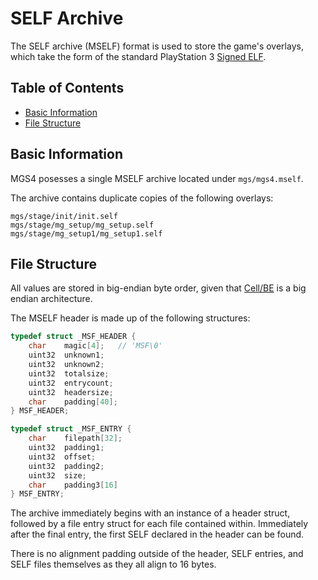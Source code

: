 # SELF Archive

The SELF archive (MSELF) format is used to store the game's overlays, which take the form of the standard PlayStation 3 [Signed ELF](http://www.psdevwiki.com/ps3/SELF_File_Format_and_Decryption).

## Table of Contents

- [Basic Information](#basic-information)
- [File Structure](#file-structure)

## Basic Information

MGS4 posesses a single MSELF archive located under ``mgs/mgs4.mself``.

The archive contains duplicate copies of the following overlays:
```
mgs/stage/init/init.self
mgs/stage/mg_setup/mg_setup.self
mgs/stage/mg_setup1/mg_setup1.self
```

## File Structure

All values are stored in big-endian byte order, given that [Cell/BE](https://en.wikipedia.org/wiki/Cell_(microprocessor)) is a big endian architecture.

The MSELF header is made up of the following structures:

```c
typedef struct _MSF_HEADER {
	char	magic[4];	// 'MSF\0'
	uint32	unknown1;
	uint32	unknown2;
	uint32	totalsize;
	uint32	entrycount;
	uint32	headersize;
	char	padding[40];
} MSF_HEADER;
```
```c
typedef struct _MSF_ENTRY {
	char	filepath[32];
	uint32	padding1;
	uint32	offset;
	uint32	padding2;
	uint32	size;
	char	padding3[16]
} MSF_ENTRY;
```

The archive immediately begins with an instance of a header struct, followed by a file entry struct for each file contained within. Immediately after the final entry, the first SELF declared in the header can be found.

There is no alignment padding outside of the header, SELF entries, and SELF files themselves as they all align to 16 bytes.
